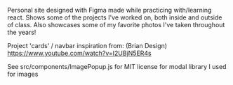 Personal site designed with Figma made while practicing with/learning react. Shows some of the projects I've worked on, both inside and outside of class. Also showcases some of my favorite photos I've taken throughout the years!

Project 'cards' / navbar inspiration from: (Brian Design) https://www.youtube.com/watch?v=I2UBjN5ER4s

See src/components/ImagePopup.js for MIT license for modal library I used for images


